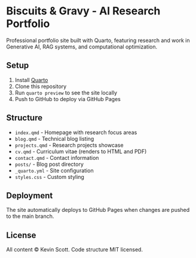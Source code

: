 # Biscuits & Gravy - AI Research Portfolio

Professional portfolio site built with Quarto, featuring research and work in Generative AI, RAG systems, and computational optimization.

## Setup

1. Install [Quarto](https://quarto.org/docs/get-started/)
2. Clone this repository
3. Run `quarto preview` to see the site locally
4. Push to GitHub to deploy via GitHub Pages

## Structure

- `index.qmd` - Homepage with research focus areas
- `blog.qmd` - Technical blog listing
- `projects.qmd` - Research projects showcase
- `cv.qmd` - Curriculum vitae (renders to HTML and PDF)
- `contact.qmd` - Contact information
- `posts/` - Blog post directory
- `_quarto.yml` - Site configuration
- `styles.css` - Custom styling

## Deployment

The site automatically deploys to GitHub Pages when changes are pushed to the main branch.

## License

All content © Kevin Scott. Code structure MIT licensed.